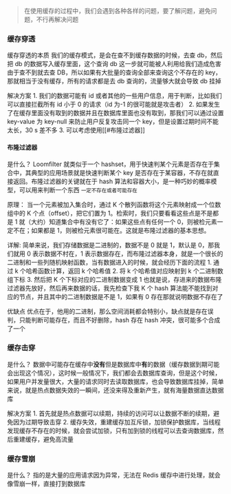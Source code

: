 > 在使用缓存的过程中，我们会遇到各种各样的问题，要了解问题，避免问题，不行再解决问题

### 缓存穿透

缓存穿透的本质
	我们的缓存模式，是会在查不到缓存数据的时候，去查 db，然后把 db 的数据写入缓存里面，这个查询 db 这一步就可能被人利用给我们造成危害
	由于查不到就去查 DB，所以如果有大批量的查询全部来查询这个不存在的 key，那就相当于没有缓存，所有的请求都是去 db 查询的，流量够大就会导致 db 挂掉

解决方案
	1. 我们的数据可能有 id 或者其他的一些用户信息，用于判断，比如我们可以直接拦截所有 id 小于 0 的请求（id 为-1 的很可能就是攻击者）
	2. 如果发生了在缓存里面没有取到的数据并且在数据库里面也没有取到，那我们可以通过设置 key-value 为 key-null 来防止用户反复攻击同一个 key，但是设置过期时间不能太长，30 s 差不多
	3. 可以考虑使用[[#布隆过滤器]] 

#### 布隆过滤器



是什么？
	Loomfilter 就类似于一个 hashset，用于快速判某个元素是否存在于集合中，其典型的应用场景就是快速判断某个 key 是否存在于某容器，不存在就直接返回。布隆过滤器的关键就在于 hash 算法和容器大小，是一种巧妙的概率模型，可以用来判断一个东西 `一定不存在或者可能存在`

原理：
	当一个元素被加入集合时，通过 K 个散列函数将这个元素映射成一个位数组中的 K 个点（offset），把它们置为 1。检索时，我们只要看看这些点是不是都是 1 就（大约）知道集合中有没有它了：如果这些点有任何一个 0，则被检元素一定不在；如果都是 1，则被检元素很可能在。这就是布隆过滤器的基本思想。

详解:
	简单来说，我们存储数据是二进制的，数据不是 0 就是 1，默认是 0，那我们就用 0 表示数据不村在，1 表示数据存在，而布隆过滤器本身，就是一个很长的二进制和一些列随机映射函数，当有数据进入的时候，就会经历下面的流程
	1. 通过 k 个哈希函数计算，返回 k 个哈希值
	2. 将 k 个哈希值对应映射到 k 个二进制数组下标
	3. 然后把 K 个下标对应的二进制数据变成 1
	也就是说，存进来的数据布隆过滤器先放好，然后再来数据的话，我先检查下我 K 个 hash 算法能不能找到对应的节点，并且其中的二进制数据是不是 1，如果有 0 存在那就说明数据不存在了

优缺点
	优点在于，他用的二进制，那么空间消耗都会特别小，缺点就是存在误判，只能判断可能存在，而且不好删除，hash 存在 hash 冲突，很可能多个合成了一个

  
### 缓存击穿

是什么？
	数据中可能存在缓存中**没有**但是数据库中**有**的数据（缓存数据到期可能会出现这个情况），这时候一般情况下，我们都会去数据库查询，但是这个时候，如果用户并发量很大，大量的请求同时去读取数据库，也会导致数据库挂掉，简单来说，就是热点数据失效的一瞬间，还没来得及重新产生，就有海量数据直达数据库

解决方案
	1. 首先就是热点数据可以续期，持续的访问可以让数据不断的续期，避免因为过期导致击穿
	2. 缓存失效，重建缓存加互斥锁，加锁保护数据库，当线程发现缓存不存在的时候，就会尝试加锁，只有加到锁的线程可以去查询数据库，然后重建缓存，避免高流量


### 缓存雪崩

是什么？
	指的是大量的应用请求因为异常，无法在 Redis 缓存中进行处理，就会像雪崩一样，直接打到数据库

